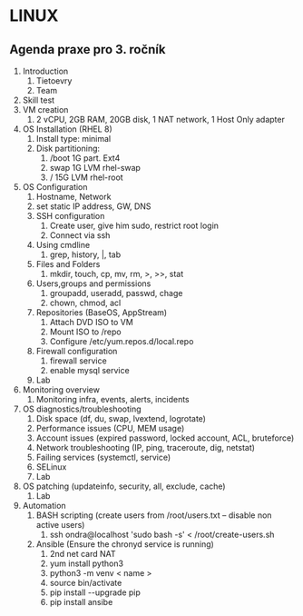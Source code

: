 # **LINUX**

## Agenda praxe pro 3. ročník

1. Introduction
    1. Tietoevry
    2. Team
2. Skill test
3. VM creation
    1. 2 vCPU, 2GB RAM, 20GB disk, 1 NAT network, 1 Host Only adapter
4. OS Installation (RHEL 8)
    1. Install type: minimal
    2. Disk partitioning:
        1. /boot 1G part. Ext4
        2. swap 1G LVM rhel-swap
        3. / 15G LVM rhel-root
5. OS Configuration
    1. Hostname, Network
    1. set static IP address, GW, DNS
    2. SSH configuration
        1. Create user, give him sudo, restrict root login
        2. Connect via ssh
    3. Using cmdline
        1. grep, history, |, tab
    4. Files and Folders
        1. mkdir, touch, cp, mv, rm, >, >>, stat
    5. Users,groups and permissions
        1. groupadd, useradd, passwd, chage
        2. chown, chmod, acl
    6. Repositories (BaseOS, AppStream)
        1. Attach DVD ISO to VM
        2. Mount ISO to /repo
        3. Configure /etc/yum.repos.d/local.repo
    7. Firewall configuration
        1. firewall service
        2. enable mysql service
    8. Lab
6. Monitoring overview
    1. Monitoring infra, events, alerts, incidents
7. OS diagnostics/troubleshooting
    1. Disk space (df, du, swap, lvextend, logrotate)
    2. Performance issues (CPU, MEM usage)
    3. Account issues (expired password, locked account, ACL, bruteforce)
    4. Network troubleshooting (IP, ping, traceroute, dig, netstat)
    5. Failing services (systemctl, service)
    6. SELinux
    7. Lab
8. OS patching (updateinfo, security, all, exclude, cache)
    1. Lab
9. Automation
    1. BASH scripting (create users from /root/users.txt – disable non active users)
        1. ssh ondra@localhost 'sudo bash -s' < /root/create-users.sh
    2. Ansible (Ensure the chronyd service is running)
        1. 2nd net card NAT
        2. yum install python3
        3. python3 -m venv < name >
        4. source bin/activate
        5. pip install --upgrade pip
        6. pip install ansibe

